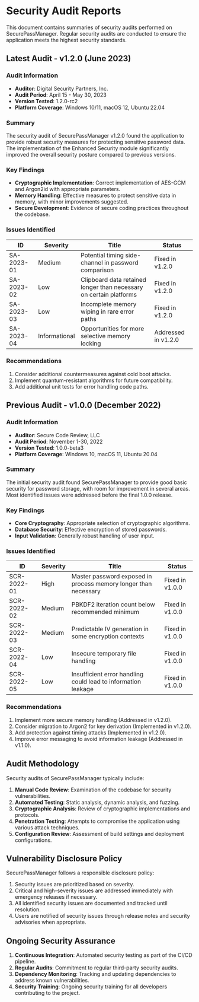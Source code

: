 # Security Audit Reports

This document contains summaries of security audits performed on SecurePassManager. Regular security audits are conducted to ensure the application meets the highest security standards.

## Latest Audit - v1.2.0 (June 2023)

### Audit Information

- **Auditor**: Digital Security Partners, Inc.
- **Audit Period**: April 15 - May 30, 2023
- **Version Tested**: 1.2.0-rc2
- **Platform Coverage**: Windows 10/11, macOS 12, Ubuntu 22.04

### Summary

The security audit of SecurePassManager v1.2.0 found the application to provide robust security measures for protecting sensitive password data. The implementation of the Enhanced Security module significantly improved the overall security posture compared to previous versions.

### Key Findings

- **Cryptographic Implementation**: Correct implementation of AES-GCM and Argon2id with appropriate parameters.
- **Memory Handling**: Effective measures to protect sensitive data in memory, with minor improvements suggested.
- **Secure Development**: Evidence of secure coding practices throughout the codebase.

### Issues Identified

| ID | Severity | Title | Status |
|----|----------|-------|--------|
| SA-2023-01 | Medium | Potential timing side-channel in password comparison | Fixed in v1.2.0 |
| SA-2023-02 | Low | Clipboard data retained longer than necessary on certain platforms | Fixed in v1.2.0 |
| SA-2023-03 | Low | Incomplete memory wiping in rare error paths | Fixed in v1.2.0 |
| SA-2023-04 | Informational | Opportunities for more selective memory locking | Addressed in v1.2.0 |

### Recommendations

1. Consider additional countermeasures against cold boot attacks.
2. Implement quantum-resistant algorithms for future compatibility.
3. Add additional unit tests for error handling code paths.

## Previous Audit - v1.0.0 (December 2022)

### Audit Information

- **Auditor**: Secure Code Review, LLC
- **Audit Period**: November 1-30, 2022
- **Version Tested**: 1.0.0-beta3
- **Platform Coverage**: Windows 10, macOS 11, Ubuntu 20.04

### Summary

The initial security audit found SecurePassManager to provide good basic security for password storage, with room for improvement in several areas. Most identified issues were addressed before the final 1.0.0 release.

### Key Findings

- **Core Cryptography**: Appropriate selection of cryptographic algorithms.
- **Database Security**: Effective encryption of stored passwords.
- **Input Validation**: Generally robust handling of user input.

### Issues Identified

| ID | Severity | Title | Status |
|----|----------|-------|--------|
| SCR-2022-01 | High | Master password exposed in process memory longer than necessary | Fixed in v1.0.0 |
| SCR-2022-02 | Medium | PBKDF2 iteration count below recommended minimum | Fixed in v1.0.0 |
| SCR-2022-03 | Medium | Predictable IV generation in some encryption contexts | Fixed in v1.0.0 |
| SCR-2022-04 | Low | Insecure temporary file handling | Fixed in v1.0.0 |
| SCR-2022-05 | Low | Insufficient error handling could lead to information leakage | Fixed in v1.0.0 |

### Recommendations

1. Implement more secure memory handling (Addressed in v1.2.0).
2. Consider migration to Argon2 for key derivation (Implemented in v1.2.0).
3. Add protection against timing attacks (Implemented in v1.2.0).
4. Improve error messaging to avoid information leakage (Addressed in v1.1.0).

## Audit Methodology

Security audits of SecurePassManager typically include:

1. **Manual Code Review**: Examination of the codebase for security vulnerabilities.
2. **Automated Testing**: Static analysis, dynamic analysis, and fuzzing.
3. **Cryptographic Analysis**: Review of cryptographic implementations and protocols.
4. **Penetration Testing**: Attempts to compromise the application using various attack techniques.
5. **Configuration Review**: Assessment of build settings and deployment configurations.

## Vulnerability Disclosure Policy

SecurePassManager follows a responsible disclosure policy:

1. Security issues are prioritized based on severity.
2. Critical and high-severity issues are addressed immediately with emergency releases if necessary.
3. All identified security issues are documented and tracked until resolution.
4. Users are notified of security issues through release notes and security advisories when appropriate.

## Ongoing Security Assurance

1. **Continuous Integration**: Automated security testing as part of the CI/CD pipeline.
2. **Regular Audits**: Commitment to regular third-party security audits.
3. **Dependency Monitoring**: Tracking and updating dependencies to address known vulnerabilities.
4. **Security Training**: Ongoing security training for all developers contributing to the project. 